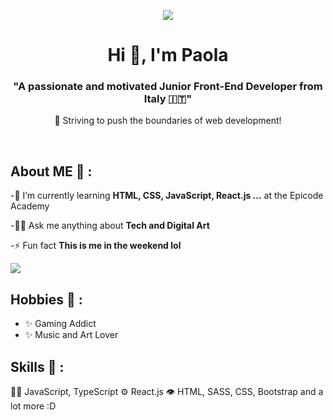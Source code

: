 <p align="center">  <img src= "https://media3.giphy.com/media/FNfcWhlz0GTkzcnZWh/giphy.gif?cid=ecf05e47gsmv1kdafe6kh90ntbkfm5gz4deagal0dutxt8fc&ep=v1_gifs_related&rid=giphy.gif&ct=g"> </p>
<h1 align="center">Hi 👋, I'm Paola</h1>
<h3 align="center">"A passionate and motivated Junior Front-End Developer from Italy 🇮🇹"</h3>
<p align="center">🚀 Striving to push the boundaries of web development!</p>

</br>

<h2>About ME 💬 : </h2>

-🌱 I’m currently learning **HTML, CSS, JavaScript, React.js ...** at the Epicode Academy

-👨‍💻 Ask me anything about **Tech and Digital Art**

-⚡ Fun fact **This is me in the weekend lol**



<img src="https://media0.giphy.com/media/iIqmM5tTjmpOB9mpbn/giphy.gif?cid=ecf05e47dyzkusbd10s0tygoyc3a5ytayins00oa95nz77pv&ep=v1_gifs_related&rid=giphy.gif&ct=g">


<h2>Hobbies 💬 : </h2>

- ✨ Gaming Addict
- ✨ Music and Art Lover

<h2>Skills 💬 : </h2>

👨‍💻 JavaScript, TypeScript
⚙️ React.js
👁️ HTML, SASS, CSS, Bootstrap
and a lot more :D


